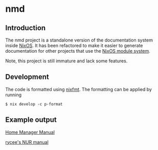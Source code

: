 # nmd

## Introduction

The nmd project is a standalone version of the documentation system
inside [NixOS][nixos]. It has been refactored to make it easier to
generate documentation for other projects that use the [NixOS module
system][nixos-modules].

Note, this project is still immature and lack some features.

## Development

The code is formatted using [nixfmt][]. The formatting can be applied
by running

``` console
$ nix develop -c p-format
```

## Example output

[Home Manager Manual](https://rycee.gitlab.io/home-manager/)

[rycee's NUR manual](https://rycee.gitlab.io/nur-expressions/)

[nixfmt]: https://github.com/serokell/nixfmt
[nixos-modules]: https://nixos.org/nixos/manual/index.html#sec-writing-modules
[nixos]: https://nixos.org/
